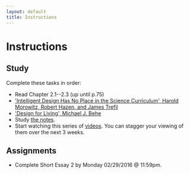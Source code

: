 ```yaml
---
layout: default
title: Instructions
---
```



# Instructions #


## Study

Complete these tasks in order:

+ Read Chapter 2.1--2.3 (up until p.75)
+ ['Intelligent Design Has No Place in the Science Curriculum', Harold Morowitz, Robert Hazen, and James Trefil](Intel.pdf)
+ ['Design for Living', Michael J. Behe](Des.pdf)
+ Study [the notes](/Teaching/Examined/God/Handout1). 
+ Start watching this series of [videos](https://www.youtube.com/playlist?list=PLtKNX4SfKpzUPEsH9rswhJDwKp0oU40Xo). You can stagger your viewing of them over the next 3 weeks. 


## Assignments

+ Complete Short Essay 2 by Monday 02/29/2016 @ 11:59pm.
